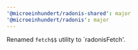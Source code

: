 ```yaml
---
'@microeinhundert/radonis-shared': major
'@microeinhundert/radonis': major
---
```


Renamed `fetch$$` utility to `radonisFetch'.
